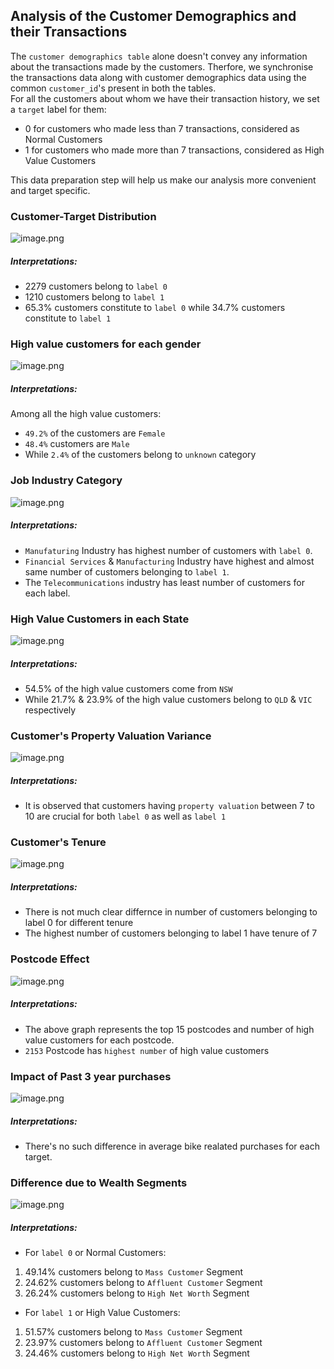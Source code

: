 ## Analysis of the Customer Demographics and their Transactions

The ```customer demographics table``` alone doesn't convey any information about the transactions made by the customers. Therfore, we synchronise the transactions data along with customer demographics data using the common ```customer_id```'s present in both the tables.
<br>
For all the customers about whom we have their transaction history, we set a ```target``` label for them:
* 0 for customers who made less than 7 transactions, considered as Normal Customers
* 1 for customers who made more than 7 transactions, considered as High Value Customers

This data preparation step will help us make our analysis more convenient and target specific. 

### Customer-Target Distribution

![image.png](../images/fig1.png)

##### Interpretations:
* 2279 customers belong to ```label 0```
* 1210 customers belong to ```label 1```
* 65.3% customers constitute to ```label 0``` while 34.7% customers constitute to ```label 1```

### High value customers for each gender

![image.png](../images/fig2.png)

##### Interpretations:
 Among all the high value customers:
* ```49.2%``` of the customers are ```Female```
* ```48.4%``` customers are ```Male```
* While ```2.4%``` of the customers belong to ```unknown``` category

### Job Industry Category

![image.png](../images/fig3.png)

##### Interpretations:

* ```Manufaturing``` Industry has highest number of customers with ```label 0```.
* ```Financial Services``` & ```Manufacturing``` Industry have highest and almost same number of customers belonging to ```label 1```.
* The ```Telecommunications``` industry has least number of customers for each label.

### High Value Customers in each State

![image.png](../images/fig4.png)

##### Interpretations:
* 54.5% of the high value customers come from ```NSW``` 
* While 21.7% & 23.9% of the high value customers belong to ```QLD``` & ```VIC``` respectively

### Customer's Property Valuation Variance

![image.png](../images/fig5.png)

##### Interpretations:

* It is observed that customers having ```property valuation``` between 7 to 10 are crucial for both ```label 0``` as well as ```label 1``` 

### Customer's Tenure

![image.png](../images/fig6.png)

##### Interpretations:

* There is not much clear differnce in number of customers belonging to label 0 for different tenure
* The highest number of customers belonging to label 1 have tenure of 7

### Postcode Effect

![image.png](../images/fig7.png)

##### Interpretations:

* The above graph represents the top 15 postcodes and number of high value customers for each postcode.
* ```2153``` Postcode has ```highest number``` of high value customers 

### Impact of Past 3 year purchases

![image.png](../images/fig8.PNG)

##### Interpretations:
* There's no such difference in average bike realated purchases for each target.

### Difference due to Wealth Segments

![image.png](../images/fig9.png)

##### Interpretations:

* For ```label 0``` or Normal Customers:
 1. 49.14% customers belong to ```Mass Customer``` Segment
 2. 24.62% customers belong to ```Affluent Customer``` Segment
 3. 26.24% customers belong to ```High Net Worth``` Segment
 
* For ```label 1``` or High Value Customers:
 1. 51.57% customers belong to ```Mass Customer``` Segment
 2. 23.97% customers belong to ```Affluent Customer``` Segment
 3. 24.46% customers belong to ```High Net Worth``` Segment